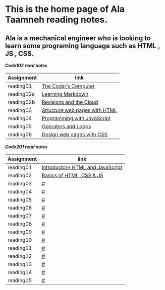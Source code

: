 # This is the home page of Ala Taamneh reading notes.
## Ala is a mechanical engineer who is looking to learn some programing language such as HTML , JS , CSS. 



***Code102 read notes***

Assignment| link |
----------| ----- |
reading01 | [The Coder’s Computer](code102/reading01.md) |
reading02a | [Learning Markdown](code102/reading02a.md)|
reading02b | [Revisions and the Cloud](code102/reading02b.md)|
reading03 | [Structure web pages with HTML](code102/reading03.md)|
reading04 | [Programming with JavaScript](code102/reading04.md)|
reading05 | [Operators and Loops](code102/reading05.md)|
reading06 | [Design web pages with CSS](code102/reading06.md)|


***Code201 read notes***

Assignment| link |
----------| ----- |
reading01 | [Introductory HTML and JavaScript](code201/201read01.md)|
reading02 | [Basics of HTML, CSS & JS](code201/201read02.md)|
reading03 | [#](#)|
reading04 | [#](#)|
reading05 | [#](#)|
reading06 | [#](#)|
reading07 | [#](#)|
reading08 | [#](#)|
reading09 | [#](#)|
reading10 | [#](#)|
reading11 | [#](#)|
reading12 | [#](#)|
reading13 | [#](#)|
reading14 | [#](#)|
reading15 | [#](#)|
